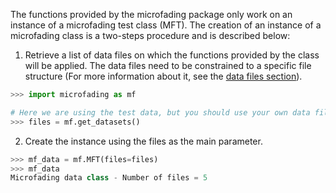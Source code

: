 The functions provided by the microfading package only work on an instance of a microfading test class (MFT). The creation of an instance of a microfading class is a two-steps procedure and is described below:

1. Retrieve a list of data files on which the functions provided by the class will be applied. The data files need to be constrained to a specific file structure (For more information about it, see the [data files section](https://g-patin.github.io/microfading/datafiles)).

```python
>>> import microfading as mf
```
```python
# Here we are using the test data, but you should use your own data files
>>> files = mf.get_datasets()
```

2. Create the instance using the files as the main parameter.

```python
>>> mf_data = mf.MFT(files=files)
>>> mf_data
Microfading data class - Number of files = 5
```


